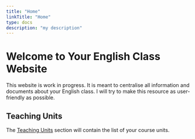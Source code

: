```yaml
---
title: "Home"
linkTitle: "Home"
type: docs
description: "my description"
---
```


# Welcome to Your English Class Website

This website is work in progress. It is meant to centralise all information and documents about your English class. I will try to make this resource as user-friendly as possible.

## Teaching Units

The [Teaching Units](/docs/) section will contain the list of your course units.
